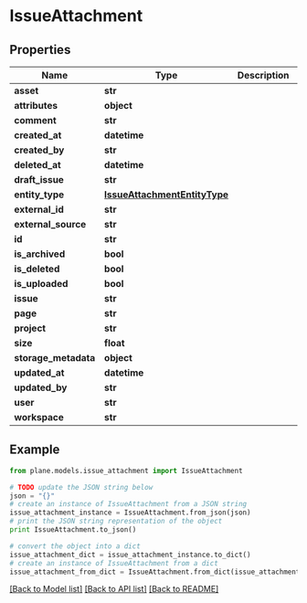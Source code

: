 # IssueAttachment


## Properties
Name | Type | Description | Notes
------------ | ------------- | ------------- | -------------
**asset** | **str** |  | 
**attributes** | **object** |  | [optional] 
**comment** | **str** |  | [optional] 
**created_at** | **datetime** |  | [readonly] 
**created_by** | **str** |  | [optional] 
**deleted_at** | **datetime** |  | [optional] 
**draft_issue** | **str** |  | [optional] 
**entity_type** | [**IssueAttachmentEntityType**](IssueAttachmentEntityType.md) |  | [optional] 
**external_id** | **str** |  | [optional] 
**external_source** | **str** |  | [optional] 
**id** | **str** |  | [readonly] 
**is_archived** | **bool** |  | [optional] 
**is_deleted** | **bool** |  | [optional] 
**is_uploaded** | **bool** |  | [optional] 
**issue** | **str** |  | [readonly] 
**page** | **str** |  | [optional] 
**project** | **str** |  | [readonly] 
**size** | **float** |  | [optional] 
**storage_metadata** | **object** |  | [optional] 
**updated_at** | **datetime** |  | [readonly] 
**updated_by** | **str** |  | [readonly] 
**user** | **str** |  | [optional] 
**workspace** | **str** |  | [readonly] 

## Example

```python
from plane.models.issue_attachment import IssueAttachment

# TODO update the JSON string below
json = "{}"
# create an instance of IssueAttachment from a JSON string
issue_attachment_instance = IssueAttachment.from_json(json)
# print the JSON string representation of the object
print IssueAttachment.to_json()

# convert the object into a dict
issue_attachment_dict = issue_attachment_instance.to_dict()
# create an instance of IssueAttachment from a dict
issue_attachment_from_dict = IssueAttachment.from_dict(issue_attachment_dict)
```
[[Back to Model list]](../README.md#documentation-for-models) [[Back to API list]](../README.md#documentation-for-api-endpoints) [[Back to README]](../README.md)


